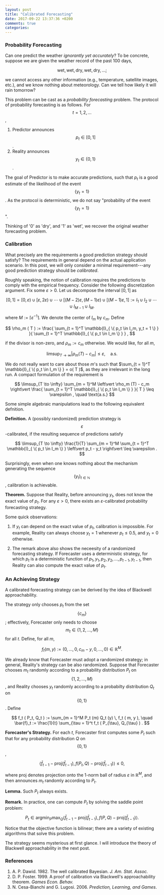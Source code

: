 ```yaml
---
layout: post
title: "Calibrated Forecasting"
date: 2017-09-22 13:37:36 +0200
comments: true
categories: 
---
```


### Probability Forecasting

Can one predict the weather *ignorantly yet accurately*? 
To be concrete, suppose we are given the weather record of the past 100 days, 

$$
\text{wet}, \text{wet}, \text{dry}, \text{wet}, \text{dry}, \ldots; 
$$

we cannot access any other information (e.g., temperature, satellite images, etc.), and we know nothing about meteorology. 
Can we tell how likely it will rain tomorrow? 

This problem can be cast as a *probability forecasting* problem.
The protocol of probability forecasting is as follows. 
For $$t = 1, 2, \ldots$$, 

1. Predictor announces $$p_t \in [ 0, 1 ]$$. 
2. Reality announces $$y_t \in \{ 0, 1 \}$$.

The goal of Predictor is to make accurate predictions, such that $p_t$ is a good estimate of the likelihood of the event $$\{ y_t = 1 \}$$. 
As the protocol is deterministic, we do not say "probability of the event $$\{ y_t = 1 \}$$".

Thinking of '$0$' as 'dry', and '$1$' as 'wet', we recover the original weather forecasting problem.

### Calibration

What precisely are the requirements a good prediction strategy should satisfy? 
The requirements in general depend on the actual application scenario. 
In this post, we will only consider a minimal requirement---any good prediction strategy should be *calibrated*.

Roughly speaking, the notion of calibration requires the predictions to comply with the empirical frequency. 
Consider the following discretization argument. 
Fix some $\varepsilon > 0$. 
Let us decompose the interval $[ 0, 1 ]$ as 

$$
[ 0, 1 ] = \left[ 0, \varepsilon \right) \cup \left[ \varepsilon, 2 \varepsilon \right) \cup \cdots \cup \left[ (M - 2) \varepsilon, (M - 1) \varepsilon \right) \cup \left[ ( M - 1 ) \varepsilon, 1 \right] := I_1 \cup I_2 \cup \cdots \cup I_{M - 1} \cup I_M . 
$$

where $M := \lceil \varepsilon^{-1} \rceil$. 
We denote the center of $I_m$ by $c_m$.
Define

$$
\rho_m ( T ) := \frac{ \sum_{t = 1}^T \mathbb{I}_{ \{ p_t \in I_m, y_t = 1 \} } }{ \sum_{t = 1}^T \mathbb{I}_{ \{ p_t \in I_m \} } } , 
$$

if the divisor is non-zero, and $\rho_m := c_m$ otherwise. 
We would like, for all $m$, 

$$
\limsup_{T \to \infty} \left\vert \rho_m (T) - c_m \right\vert \leq \varepsilon, \quad \text{a.s.}
$$

We do not really want to care about those $m$'s such that $\sum_{t = 1}^T \mathbb{I}_{ \{ p_t \in I_m \} } = o( T )$, as they are irrelevant in the long run. 
A compact formulation of the requirement is

$$
\limsup_{T \to \infty} \sum_{m = 1}^M \left\vert \rho_m (T) - c_m \right\vert \frac{ \sum_{t = 1}^T \mathbb{I}_{ \{ p_t \in I_m \} } }{ T } \leq \varepsilon , \quad \text{a.s.}
$$

Some simple algebraic manipulations lead to the following equivalent defnition.

**Definition.** A (possibly randomized) prediction strategy is $$\varepsilon$$-calibrated, if the resulting sequence of predictions satisfy

$$
\limsup_{T \to \infty} \frac{1}{T} \sum_{m = 1}^M \sum_{t = 1}^T \mathbb{I}_{ \{ p_t \in I_m \} } \left\vert p_t - y_t \right\vert \leq \varepsilon . 
$$

Surprisingly, even when one knows nothing about the mechanism generating the sequence $$( y_t )_{t \in \mathbb{N}}$$, calibration is achievable.

**Theorem.** Suppose that Reality, before announcing $y_t$, does not know the exact value of $p_t$. 
For any $\varepsilon > 0$, there exists an $\varepsilon$-calibrated probability forecasting strategy. 

Some quick observations: 

1. If $y_t$ can depend on the exact value of $p_t$, calibration is impossible.
For example, Reality can always choose $y_t = 1$ whenever $p_t \leq 0.5$, and $y_t = 0$ otherwise. 

2. The remark above also shows the neceesity of a randomized forecasting strategy.
If Forecaster uses a deterministic strategy, for which $p_t$ is a deterministic function of $p_1, y_1, p_2, y_2, \ldots, p_{t - 1}, y_{t - 1}$, then Reality can also compute the exact value of $p_t$. 

### An Achieving Strategy

A calibrated forecasting strategy can be derived by the idea of Blackwell approachability. 

The strategy only chooses $p_t$ from the set $$\{ c_m \}$$; effectively, Forecaster only needs to choose $$m_t \in \{ 1, 2, \ldots, M \}$$ for all $t$. 
Define, for all $m$, 

$$
f_t ( m, y ) := ( 0, \ldots, 0, c_m - y, 0, \ldots, 0 ) \in \mathbb{R}^M . 
$$

We already know that Forecaster must adopt a randomized strategy; in general, Reality's strategy can be also randomized. 
Suppose that Forecaster chooses $m_t$ randomly according to a probability distribution $P_t$ on $$\{ 1, 2, \ldots, M \}$$, and Reality chooses $y_t$ randomly according to a probabilty distribution $Q_t$ on $$\{ 0, 1 \}$$. 
Define

$$
f_t ( P_t, Q_t ) := \sum_{m = 1}^M P_t (m) Q_t (y) \, f_t ( m, y ), \quad \bar{f}_t := \frac{1}{t} \sum_{\tau = 1}^t f_t ( P_{\tau}, Q_{\tau} ) . 
$$

**Forecaster's Strategy.** For each $t$, Forecaster first computes some $P_t$ such that for any probability distribution $Q$ on $$\{ 0, 1 \}$$, 

$$
\left\langle \bar{f}_{t - 1} - \mathrm{proj} ( \bar{f}_{t - 1} ), f ( P_t, Q ) - \mathrm{proj} ( \bar{f}_{t - 1} ) \right\rangle \leq 0 , 
$$

where $\mathrm{proj}$ denotes projection onto the $1$-norm ball of radius $\varepsilon$ in $\mathbb{R}^M$, and then announces $m_t$ randomly according to $P_t$. 

**Lemma.** Such $P_t$ always exists.

**Remark.** In practice, one can compute $P_t$ by solving the saddle point problem: 

$$
P_t \in \mathrm{argmin}_P \mathrm{max}_Q \left\langle \bar{f}_{t - 1} - \mathrm{proj} ( \bar{f}_{t - 1} ), f ( P, Q ) - \mathrm{proj} ( \bar{f}_{t - 1} ) \right\rangle . 
$$

Notice that the objective function is bilinear; there are a variety of existing algorithms that solve this problem.

The strategy seems mysterious at first glance. 
I will introduce the theory of Blackwell approachability in the next post. 

### References 

1. A. P. Dawid. 1982. The well calibrated Bayesian. *J. Am. Stat. Assoc.*
2. D. P. Foster. 1999. A proof of calibration via Blackwell's approachability theorem. *Games Econ. Behav.*
3. N. Cesa-Bianchi and G. Lugosi. 2006. *Prediction, Learning, and Games*.

